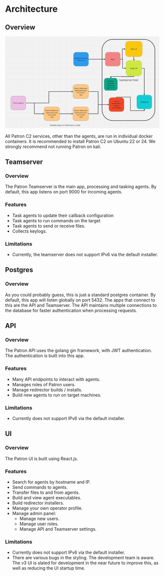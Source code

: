 # Architecture

## Overview
![alt text](patron_architecture.png)

All Patron C2 services, other than the agents, are run in individual docker containers. It is recommended to install Patron C2 on Ubuntu 22 or 24. We strongly recommend not running Patron on kali.

## Teamserver
### Overview
The Patron Teamserver is the main app, processing and tasking agents. By default, this app listens on port 9000 for incoming agents.
### Features
* Task agents to update their callback configuration
* Task agents to run commands on the target
* Task agents to send or receive files.
* Collects keylogs.
### Limitations
* Currently, the teamserver does not support IPv6 via the default installer.

## Postgres
### Overview
As you could probably guess, this is just a standard postgres container. By default, this app will listen globally on port 5432. The apps that connect to this are the API and Teamserver. The API maintains multiple connections to the database for faster authentication when processing requests.

## API
### Overview
The Patron API uses the golang gin framework, with JWT authentication. The authentication is built into this app.
### Features
* Many API endpoints to interact with agents.
* Manages roles of Patron users.
* Manage redirector builds / installs.
* Build new agents to run on target machines.
### Limitations
* Currently does not support IPv6 via the default installer. 

## UI
### Overview
The Patron UI is built using React.js.
### Features
* Search for agents by hostname and IP.
* Send commands to agents.
* Transfer files to and from agents.
* Build and view agent executables.
* Build redirector installers.
* Manage your own operator profile.
* Manage admin panel:
    * Manage new users.
    * Manage user roles.
    * Manage API and Teamserver settings.
### Limitations
* Currently does not support IPv6 via the default installer. 
* There are various bugs in the styling. The development team is aware. The v3 UI is slated for development in the near future to improve this, as well as reducing the UI startup time.
